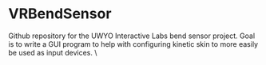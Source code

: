 # VRBendSensor

Github repository for the UWYO Interactive Labs bend sensor project. Goal is to write a GUI program to help with configuring kinetic skin to more easily be used as input devices. \
